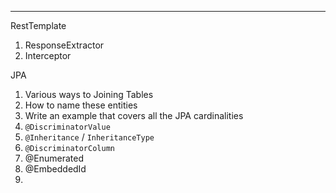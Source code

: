 ********
RestTemplate
1. ResponseExtractor
2. Interceptor

JPA
1. Various ways to Joining Tables
2. How to name these entities
3. Write an example that covers all the JPA cardinalities
4. `@DiscriminatorValue`
5. `@Inheritance` / `InheritanceType`
6. `@DiscriminatorColumn`
7. @Enumerated
8. @EmbeddedId
9. 


